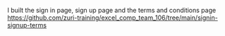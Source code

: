 I built the sign in page, sign up page and the terms and conditions page
https://github.com/zuri-training/excel_comp_team_106/tree/main/signin-signup-terms

